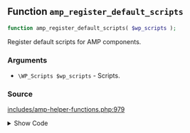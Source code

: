 ## Function `amp_register_default_scripts`

```php
function amp_register_default_scripts( $wp_scripts );
```

Register default scripts for AMP components.

### Arguments

* `\WP_Scripts $wp_scripts` - Scripts.

### Source

[includes/amp-helper-functions.php:979](TODO)

<details>
<summary>Show Code</summary>

```php
<php ?>```

</details>
